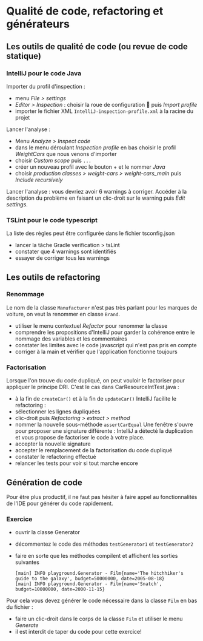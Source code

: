 # Qualité de code, refactoring et générateurs
## Les outils de qualité de code (ou revue de code statique)
### IntelliJ pour le code Java
Importer du profil d'inspection :
* menu _File > settings_
* _Editor > Inspection_ : choisir la roue de configuration 🎡 puis _Import profile_
* importer le fichier XML ```IntelliJ-inspection-profile.xml``` à la racine du projet

Lancer l'analyse :
* Menu _Analyze > Inspect code_
* dans le menu déroulant _Inspection profile_ en bas choisir le profil _WeightCars_ que nous venons d'importer
* choisir _Custom scope_ puis ```...```
* créer un nouveau profil avec le bouton + et le nommer _Java_
* choisir _production classes > weight-cars > weight-cars_main_ puis _Include recursively_

Lancer l'analyse : vous devriez avoir 6 warnings à corriger.
Accéder à la description du problème en faisant un clic-droit sur le warning puis _Edit settings_.

### TSLint pour le code typescript
La liste des règles peut être configurée dans le fichier tsconfig.json
* lancer la tâche Gradle verification > tsLint
* constater que 4 warnings sont identifiés
* essayer de corriger tous les warnings

## Les outils de refactoring
### Renommage
Le nom de la classe ```Manufacturer``` n'est pas très parlant pour les marques de voiture, on veut la renommer en classe ```Brand```.
  - utiliser le menu contextuel _Refactor_ pour renommer la classe
  - comprendre les propositions d'IntelliJ pour garder la cohérence entre le nommage des variables et les commentaires
  - constater les limites avec le code javascript qui n'est pas pris en compte
  - corriger à la main et vérifier que l'application fonctionne toujours
### Factorisation
Lorsque l'on trouve du code dupliqué, on peut vouloir le factoriser pour appliquer le principe DRI.
C'est le cas dans CarResourceIntTest.java : 
- à la fin de ```createCar()``` et à la fin de ```updateCar()```
IntelliJ facilite le refactoring :
- sélectionner les lignes dupliquées
- clic-droit puis _Refactoring > extract > method_
- nommer la nouvelle sous-méthode ```assertCarEqual```
Une fenêtre s'ouvre pour proposer une signature différente : IntelliJ a détecté la duplication et vous propose de factoriser le code à votre place.
- accepter la nouvelle signature
- accepter le remplacement de la factorisation du code dupliqué
- constater le refactoring effectué
- relancer les tests pour voir si tout marche encore
## Génération de code
Pour être plus productif, il ne faut pas hésiter à faire appel au fonctionnalités de l'IDE pour générer du code rapidement.
### Exercice
- ouvrir la classe Generator
- décommentez le code des méthodes ```testGenerator1``` et ```testGenerator2``` 
- faire en sorte que les méthodes compilent et affichent les sorties suivantes

    ```
    [main] INFO playground.Generator - Film{name='The hitchhiker's guide to the galaxy', budget=50000000, date=2005-08-18}
    [main] INFO playground.Generator - Film{name='Snatch', budget=10000000, date=2000-11-15}
    ```

 Pour cela vous devez générer le code nécessaire dans la classe ```Film``` en bas du fichier :
 - faire un clic-droit dans le corps de la classe ```Film``` et utiliser le menu _Generate_ 
 - il est interdit de taper du code pour cette exercice!


 
